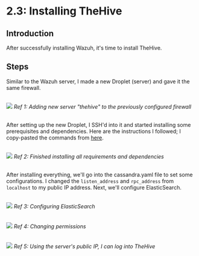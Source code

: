 # 2.3: Installing TheHive
## Introduction
After successfully installing Wazuh, it's time to install TheHive.

## Steps
Similar to the Wazuh server, I made a new Droplet (server) and gave it the same firewall.

<br>
<img src="https://i.imgur.com/ulita8U.png">
<i>Ref 1: Adding new server "thehive" to the previously configured firewall</i>
<br><br>

After setting up the new Droplet, I SSH'd into it and started installing some prerequisites and dependencies. Here are the instructions I followed; I copy-pasted the commands from [here](https://github.com/MyDFIR/SOC-Automation-Project/blob/main/TheHive-Install-Instructions).

<br>
<img src="https://i.imgur.com/NtWFZu2.png">
<i>Ref 2: Finished installing all requirements and dependencies</i>
<br><br>

After installing everything, we'll go into the cassandra.yaml file to set some configurations. I changed the `listen_address` and `rpc_address` from `localhost` to my public IP address. Next, we'll configure ElasticSearch.

<br>
<img src="https://i.imgur.com/rC9R31y.png">
<i>Ref 3: Configuring ElasticSearch</i>
<br><br>

<br>
<img src="https://i.imgur.com/nrN8EnB.png">
<i>Ref 4: Changing permissions</i>
<br><br>

<br>
<img src="https://i.imgur.com/0R0Bqmc.png">
<i>Ref 5: Using the server's public IP, I can log into TheHive</i>
<br><br>

